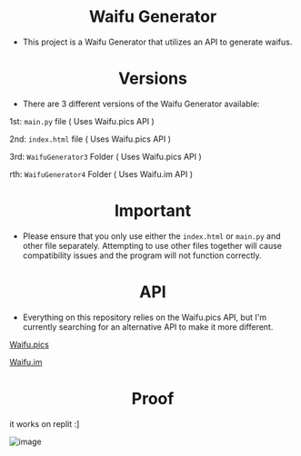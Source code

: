 <h1 align="center"><strong>Waifu Generator</strong></h1>

- This project is a Waifu Generator that utilizes an API to generate waifus.


<h1 align="center"><strong>Versions</strong></h1>

- There are 3 different versions of the Waifu Generator available: 

1st: `main.py` file ( Uses Waifu.pics API )

2nd: `index.html` file ( Uses Waifu.pics API )

3rd: `WaifuGenerator3` Folder ( Uses Waifu.pics API )

rth: `WaifuGenerator4` Folder ( Uses Waifu.im API )

<h1 align="center"><strong>Important</strong></h1>

- Please ensure that you only use either the `index.html` or `main.py` and other file separately. Attempting to use other files together will cause compatibility issues and the program will not function correctly.

<h1 align="center"><strong>API</strong></h1>

- Everything on this repository relies on the Waifu.pics API, but I'm currently searching for an alternative API to make it more different.

[Waifu.pics](https://github.com/Waifu-pics/waifu-api)

[Waifu.im](https://github.com/Waifu-im/waifu-api)

<h1 align="center"><strong>Proof</strong></h1>

it works on replit :]


![image](https://user-images.githubusercontent.com/101320329/236390742-1bdef734-7ea0-42da-876b-c2c0c2c857c7.png)
